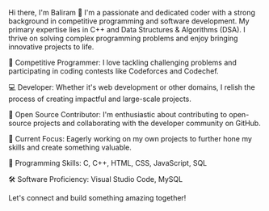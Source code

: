 Hi there, I'm Baliram 👋
I'm a passionate and dedicated coder with a strong background in competitive programming and software development.
My primary expertise lies in C++ and Data Structures & Algorithms (DSA). 
I thrive on solving complex programming problems and enjoy bringing innovative projects to life.

🌟 Competitive Programmer: I love tackling challenging problems and participating in coding contests like Codeforces and Codechef.

💻 Developer: Whether it's web development or other domains, I relish the process of creating impactful and large-scale projects.

🤝 Open Source Contributor: I'm enthusiastic about contributing to open-source projects and collaborating with the developer community on GitHub.

🚀 Current Focus: Eagerly working on my own projects to further hone my skills and create something valuable.

💼 Programming Skills: C, C++, HTML, CSS, JavaScript, SQL

🛠️ Software Proficiency: Visual Studio Code, MySQL

Let's connect and build something amazing together!
